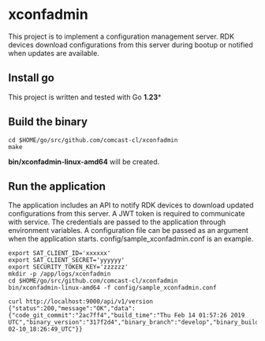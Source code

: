 # xconfadmin

This project is to implement a configuration management server. RDK devices download configurations from this server during bootup or notified when updates are available.


## Install go

This project is written and tested with Go **1.23***

## Build the binary
```shell
cd $HOME/go/src/github.com/comcast-cl/xconfadmin
make
```
**bin/xconfadmin-linux-amd64** will be created. 

## Run the application
The application includes an API to notify RDK devices to download updated configurations from this server. A JWT token is required to communicate with service. The credentials are passed to the application through environment variables. A configuration file can be passed as an argument when the application starts. config/sample_xconfadmin.conf is an example. 


```shell
export SAT_CLIENT_ID='xxxxxx'
export SAT_CLIENT_SECRET='yyyyyy'
export SECURITY_TOKEN_KEY='zzzzzz'
mkdir -p /app/logs/xconfadmin
cd $HOME/go/src/github.com/comcast-cl/xconfadmin
bin/xconfadmin-linux-amd64 -f config/sample_xconfadmin.conf
```

```shell
curl http://localhost:9000/api/v1/version
{"status":200,"message":"OK","data":{"code_git_commit":"2ac7ff4","build_time":"Thu Feb 14 01:57:26 2019 UTC","binary_version":"317f2d4","binary_branch":"develop","binary_build_time":"2021-02-10_18:26:49_UTC"}}
```
